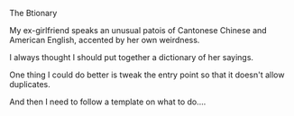 The Btionary

My ex-girlfriend speaks an unusual patois of Cantonese Chinese and American English, accented by her own weirdness. 

I always thought I should put together a dictionary of her sayings.

One thing I could do better is tweak the entry point so that it doesn't allow duplicates.

And then I need to follow a template on what to do....

